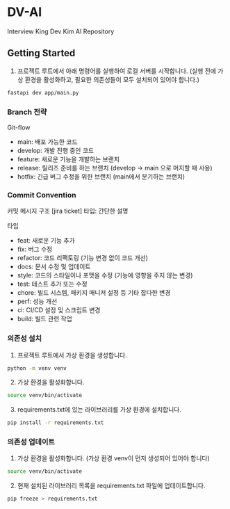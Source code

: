 # DV-AI

Interview King Dev Kim AI Repository

## Getting Started

1. 프로젝트 루트에서 아래 명령어를 실행하여 로컬 서버를 시작합니다. (실행 전에 가상 환경을 활성화하고, 필요한 의존성들이 모두 설치되어 있어야 합니다.)

```bash
fastapi dev app/main.py
```

### Branch 전략

Git-flow

- main: 배포 가능한 코드
- develop: 개발 진행 중인 코드
- feature: 새로운 기능을 개발하는 브랜치
- release: 릴리즈 준비를 하는 브랜치 (develop -> main 으로 머지할 때 사용)
- hotfix: 긴급 버그 수정을 위한 브랜치 (main에서 분기하는 브랜치)

### Commit Convention

커밋 메시지 구조
[jira ticket] 타입: 간단한 설명

타입

- feat: 새로운 기능 추가
- fix: 버그 수정
- refactor: 코드 리팩토링 (기능 변경 없이 코드 개선)
- docs: 문서 수정 및 업데이트
- style: 코드의 스타일이나 포맷을 수정 (기능에 영향을 주지 않는 변경)
- test: 테스트 추가 또는 수정
- chore: 빌드 시스템, 패키지 매니저 설정 등 기타 잡다한 변경
- perf: 성능 개선
- ci: CI/CD 설정 및 스크립트 변경
- build: 빌드 관련 작업

### 의존성 설치

1.  프로젝트 루트에서 가상 환경을 생성합니다.

```bash
python -m venv venv
```

2.  가상 환경을 활성화합니다.

```bash
source venv/bin/activate
```

3.  requirements.txt에 있는 라이브러리를 가상 환경에 설치합니다.

```bash
pip install -r requirements.txt
```

### 의존성 업데이트

1.  가상 환경을 활성화합니다. (가상 환경 venv이 먼저 생성되어 있어야 합니다)

```bash
source venv/bin/activate
```

2.  현재 설치된 라이브러리 목록을 requirements.txt 파일에 업데이트합니다.

```bash
pip freeze > requirements.txt
```
